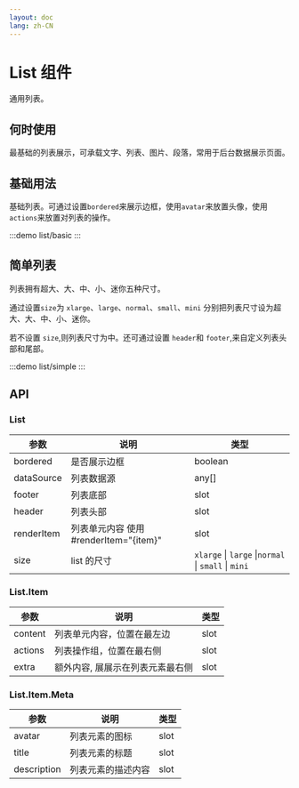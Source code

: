 ```yaml
---
layout: doc
lang: zh-CN
---
```


# List 组件

通用列表。

## 何时使用

最基础的列表展示，可承载文字、列表、图片、段落，常用于后台数据展示页面。

## 基础用法

基础列表。可通过设置`bordered`来展示边框，使用`avatar`来放置头像，使用`actions`来放置对列表的操作。

:::demo
list/basic
:::

## 简单列表

列表拥有超大、大、中、小、迷你五种尺寸。

通过设置`size`为 `xlarge`、`large`、`normal`、`small`、`mini`
分别把列表尺寸设为超大、大、中、小、迷你。

若不设置 `size`,则列表尺寸为中。还可通过设置 `header`和 `footer`,来自定义列表头部和尾部。

:::demo
list/simple
:::


## API

### List

| 参数       | 说明                                   | 类型                                                |
| ---------- | -------------------------------------- | --------------------------------------------------- |
| bordered   | 是否展示边框                           | boolean                                             |
| dataSource | 列表数据源                             | any\[]                                              |
| footer     | 列表底部                               | slot                                                |
| header     | 列表头部                               | slot                                                |
| renderItem | 列表单元内容 使用 #renderItem="{item}" | slot                                                |
| size       | list 的尺寸                            | `xlarge` \| `large` \|`normal` \| `small` \| `mini` |



### List.Item

| 参数    | 说明                             | 类型 |
| ------- | -------------------------------- | ---- |
| content | 列表单元内容，位置在最左边       | slot |
| actions | 列表操作组，位置在最右侧         | slot |
| extra   | 额外内容, 展展示在列表元素最右侧 | slot |

### List.Item.Meta

| 参数        | 说明               | 类型 |
| ----------- | ------------------ | ---- |
| avatar      | 列表元素的图标     | slot |
| title       | 列表元素的标题     | slot |
| description | 列表元素的描述内容 | slot |

